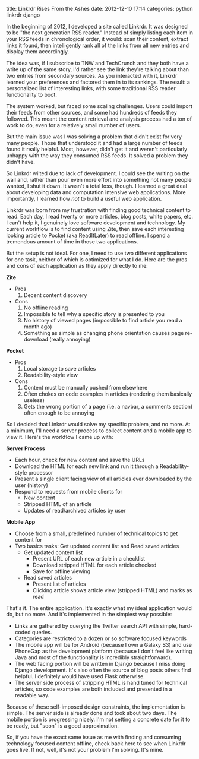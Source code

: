 title: Linkrdr Rises From the Ashes
date: 2012-12-10 17:14
categories: python linkrdr django

In the beginning of 2012, I developed a site called Linkrdr. It was designed to be "the next generation RSS reader." Instead of simply listing each item in your RSS feeds in chronological order, it would: scan their content, extract links it found, then intelligently rank all of the links from all new entries and display them accordingly. 

The idea was, if I subscribe to TNW and TechCrunch and they both have a write up of the same story, I'd rather see the link they're talking about than two entries from secondary sources. As you interacted with it, Linkrdr learned your preferences and factored them in to its rankings. The result: a personalized list of interesting links, with some traditional RSS reader functionality to boot.

The system worked, but faced some scaling challenges. Users could import their feeds from other sources, and some had hundreds of feeds they followed. This meant the content retrieval and analysis process had a ton of work to do, even for a relatively small number of users.

But the main issue was I was solving a problem that didn't exist for very many people. Those that understood it and had a large number of feeds found it really helpful. Most, however, didn't get it and weren't particularly unhappy with the way they consumed RSS feeds. It solved a problem they didn't have.
<!--more-->
So Linkrdr wilted due to lack of development. I could see the writing on the wall and, rather than pour even more effort into something not many people wanted, I shut it down. It wasn't a total loss, though. I learned a great deal about developing data and computation intensive web applications. More importantly, I learned how *not* to build a useful web application.

Linkrdr was born from my frustration with finding good technical content to read. Each day, I read twenty or more articles, blog posts, white papers, etc. I can't help it, I genuinely love software development and technology. My current workflow is to find content using Zite, then save each interesting looking article to Pocket (aka ReadItLater) to read offline. I spend a tremendous amount of time in those two applications.

But the setup is not ideal. For one, I need to use two different applications for one task, neither of which is optimized for what I do. Here are the pros and cons of each application as they apply directly to me:

**Zite** 

* Pros
    1. Decent content discovery
* Cons
    1. No offline reading
    1. Impossible to tell why a specific story is presented to you
    1. No history of viewed pages (impossible to find article you read a month ago)
    1. Something as simple as changing phone orientation causes page re-download (really annoying)

**Pocket**

* Pros
    1. Local storage to save articles
    1. Readability-style view
* Cons
    1. Content must be manually pushed from elsewhere
    1. Often chokes on code examples in articles (rendering them basically useless) 
    1. Gets the wrong portion of a page (i.e. a navbar, a comments section) often enough to be annoying

So I decided that Linkrdr would solve my specific problem, and no more. At a minimum, I'll need a server process to collect content and a mobile app to view it. Here's the workflow I came up with:

**Server Process** 

* Each hour, check for new content and save the URLs
* Download the HTML for each new link and run it through a Readability-style processor
* Present a single client facing view of all articles ever downloaded by the user (history)
* Respond to requests from mobile clients for
    * New content
    * Stripped HTML of an article
    * Updates of read/archived articles by user

**Mobile App** 

* Choose from a small, predefined number of technical topics to get content for
* Two basics tasks: Get updated content list and Read saved articles
    * Get updated content list
        * Present URL of each new article in a checklist
        * Download stripped HTML for each article checked
        * Save for offline viewing
    * Read saved articles
        * Present list of articles
        * Clicking article shows article view (stripped HTML) and marks as read

That's it. The entire application. It's exactly what my ideal application would do, but no more. And it's implemented in the simplest way possible: 

* Links are gathered by querying the Twitter search API with simple, hard-coded queries.
* Categories are restricted to a dozen or so software focused keywords
* The mobile app will be for Android (because I own a Galaxy S3) and use PhoneGap as the development platform (because I don't feel like writing Java and most of the functionality is incredibly straightforward).
* The web facing portion will be written in Django because I miss doing Django development. It's also often the source of  blog posts others find helpful. I definitely would have used Flask otherwise.
* The server side process of stripping HTML is hand tuned for technical articles, so code examples are both included and presented in a readable way.

Because of these self-imposed design constraints, the implementation is simple. The server side is already done and took about two days. The mobile portion is progressing nicely. I'm not setting a concrete date for it to be ready, but "soon" is a good approximation.

So, if you have the exact same issue as me with finding and consuming technology focused content offline, check back here to see when Linkrdr goes live. If not, well, it's not your problem I'm solving. It's mine.
